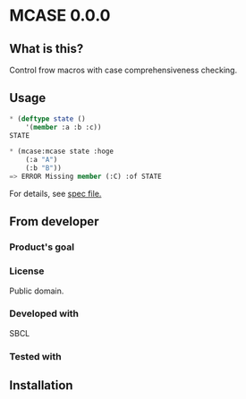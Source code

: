 # MCASE 0.0.0
## What is this?
Control frow macros with case comprehensiveness checking.

## Usage

```lisp
* (deftype state ()
    '(member :a :b :c))
STATE

* (mcase:mcase state :hoge
    (:a "A")
    (:b "B"))
=> ERROR Missing member (:C) :of STATE
```
For details, see [spec file.](spec/mcase.lisp)

## From developer

### Product's goal

### License
Public domain.

### Developed with
SBCL

### Tested with

## Installation

